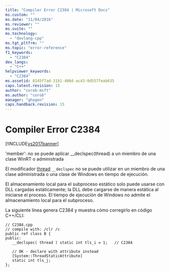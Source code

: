 ```yaml
---
title: "Compiler Error C2384 | Microsoft Docs"
ms.custom: ""
ms.date: "11/04/2016"
ms.reviewer: ""
ms.suite: ""
ms.technology: 
  - "devlang-cpp"
ms.tgt_pltfrm: ""
ms.topic: "error-reference"
f1_keywords: 
  - "C2384"
dev_langs: 
  - "C++"
helpviewer_keywords: 
  - "C2384"
ms.assetid: 8145f7ad-31b1-406d-ac43-0d557feab635
caps.latest.revision: 15
author: "corob-msft"
ms.author: "corob"
manager: "ghogen"
caps.handback.revision: 15
---
```

# Compiler Error C2384
[!INCLUDE[vs2017banner](../../assembler/inline/includes/vs2017banner.md)]

'member': no se puede aplicar \_\_declspec\(thread\) a un miembro de una clase WinRT o administrada  
  
 El modificador [thread](../../cpp/thread.md) `__declspec` no se puede utilizar en un miembro de una clase administrada o una clase de Windows en tiempo de ejecución.  
  
 El almacenamiento local para el subproceso estático solo puede usarse con DLL cargadas estáticamente; la DLL debe cargarse de manera estática al iniciarse el proceso.  El tiempo de ejecución de Windows no admite el almacenamiento local para el subproceso.  
  
 La siguiente línea genera C2384 y muestra cómo corregirlo en código C\+\+\/CLI:  
  
```  
// C2384.cpp  
// compile with: /clr /c  
public ref class B {  
public:  
   __declspec( thread ) static int tls_i = 1;   // C2384  
  
   // OK - declare with attribute instead  
   [System::ThreadStaticAttribute]  
   static int tls_j;  
};  
```
